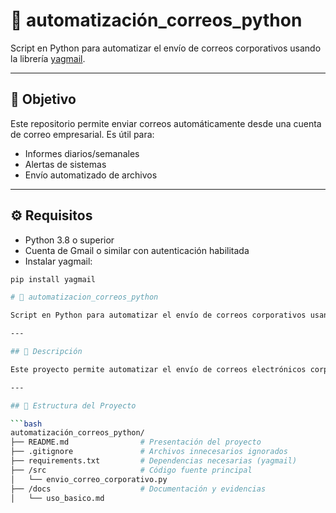 # 📧 automatización_correos_python

Script en Python para automatizar el envío de correos corporativos usando la librería [yagmail](https://github.com/kootenpv/yagmail).

---

## 🎯 Objetivo

Este repositorio permite enviar correos automáticamente desde una cuenta de correo empresarial. Es útil para:
- Informes diarios/semanales
- Alertas de sistemas
- Envío automatizado de archivos

---

## ⚙️ Requisitos

- Python 3.8 o superior
- Cuenta de Gmail o similar con autenticación habilitada
- Instalar yagmail:

```bash
pip install yagmail

# 🚀 automatizacion_correos_python

Script en Python para automatizar el envío de correos corporativos usando `yagmail`.

---

## 📌 Descripción

Este proyecto permite automatizar el envío de correos electrónicos corporativos con adjuntos, cuerpo HTML y gestión simple desde scripts de Python. Utiliza `yagmail` como cliente seguro, ideal para integrarse con sistemas o procesos internos.

---

## 📁 Estructura del Proyecto

```bash
automatización_correos_python/
├── README.md                # Presentación del proyecto
├── .gitignore               # Archivos innecesarios ignorados
├── requirements.txt         # Dependencias necesarias (yagmail)
├── /src                     # Código fuente principal
│   └── envio_correo_corporativo.py
├── /docs                    # Documentación y evidencias
│   └── uso_basico.md

